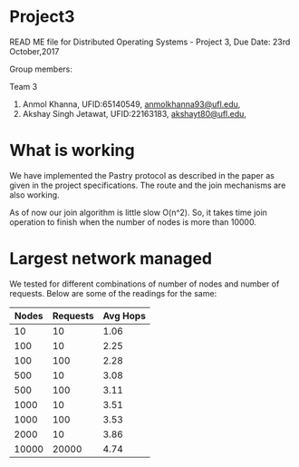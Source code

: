 # Project3

READ ME file for Distributed Operating Systems - Project 3, Due Date: 23rd October,2017

Group members:

Team 3
1. Anmol Khanna, UFID:65140549, anmolkhanna93@ufl.edu,
2. Akshay Singh Jetawat, UFID:22163183, akshayt80@ufl.edu,

# What is working 
We have implemented the Pastry protocol as described in the paper as given in the project specifications. The route and the join mechanisms are also working.

As of now our join algorithm is little slow O(n^2). So, it takes time join operation to finish when the number of nodes is more than 10000.

# Largest network managed

We tested for different combinations of number of nodes and number of requests. Below are some of the readings for the same:

|Nodes |Requests	|Avg Hops|
|------|--------- |-------|
|10	   |10        |1.06 	 |
|100	  |10  	     |2.25	  |
|100	  |100 	     |2.28   |
|500	  |10  	     |3.08   |
|500   |100       |3.11   |
|1000	 |10  	     |3.51   |
|1000  |100       |3.53   |
|2000  |10        |3.86   |
|10000 |20000     |4.74   |
